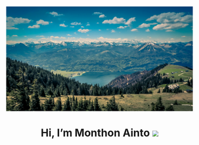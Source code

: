 <p align="center">
  <img src="./assets/headerImg.jpg" alt="header image" width="1000"/>
</p>

<h1 align="center">Hi, I’m Monthon Ainto <img height="30" src="https://em-content.zobj.net/thumbs/120/apple/354/waving-hand_1f44b.png" /></h1>
